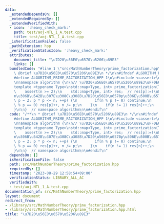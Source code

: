 ```yaml
---
data:
  _extendedDependsOn: []
  _extendedRequiredBy: []
  _extendedVerifiedWith:
  - icon: ':heavy_check_mark:'
    path: test/aoj-NTL_1_A.test.cpp
    title: test/aoj-NTL_1_A.test.cpp
  _isVerificationFailed: false
  _pathExtension: hpp
  _verificationStatusIcon: ':heavy_check_mark:'
  attributes:
    document_title: "\u7D20\u56E0\u6570\u5206\u89E3"
    links: []
  bundledCode: "#line 1 \"src/MathNumberTheory/prime_factorization.hpp\"\n/**\n *\
    \ @brief \u7D20\u56E0\u6570\u5206\u89E3\n */\n\n#ifndef ALGORITHM_PRIME_FACTORIZATION_HPP\n\
    #define ALGORITHM_PRIME_FACTORIZATION_HPP 1\n\n#include <cassert>\n#include <map>\n\
    \nnamespace algorithm {\n\n// \u7D20\u56E0\u6570\u5206\u89E3\uFF0EO(\u221AN).\n\
    template <typename Type>\nstd::map<Type, int> prime_factorization(Type n) {\n\
    \    assert(n >= 2);\n    std::map<Type, int> res;  // res[p]:=(\u81EA\u7136\u6570\
    n\u306B\u542B\u307E\u308C\u308B\u7D20\u56E0\u6570p\u306E\u500B\u6570).\n    for(Type\
    \ p = 2; p * p <= n; ++p) {\n        if(n % p != 0) continue;\n        while(n\
    \ % p == 0) res[p]++, n /= p;\n    }\n    if(n != 1) res[n]++;\n    return res;\n\
    }\n\n}  // namespace algorithm\n\n#endif\n"
  code: "/**\n * @brief \u7D20\u56E0\u6570\u5206\u89E3\n */\n\n#ifndef ALGORITHM_PRIME_FACTORIZATION_HPP\n\
    #define ALGORITHM_PRIME_FACTORIZATION_HPP 1\n\n#include <cassert>\n#include <map>\n\
    \nnamespace algorithm {\n\n// \u7D20\u56E0\u6570\u5206\u89E3\uFF0EO(\u221AN).\n\
    template <typename Type>\nstd::map<Type, int> prime_factorization(Type n) {\n\
    \    assert(n >= 2);\n    std::map<Type, int> res;  // res[p]:=(\u81EA\u7136\u6570\
    n\u306B\u542B\u307E\u308C\u308B\u7D20\u56E0\u6570p\u306E\u500B\u6570).\n    for(Type\
    \ p = 2; p * p <= n; ++p) {\n        if(n % p != 0) continue;\n        while(n\
    \ % p == 0) res[p]++, n /= p;\n    }\n    if(n != 1) res[n]++;\n    return res;\n\
    }\n\n}  // namespace algorithm\n\n#endif\n"
  dependsOn: []
  isVerificationFile: false
  path: src/MathNumberTheory/prime_factorization.hpp
  requiredBy: []
  timestamp: '2023-08-29 12:58:54+09:00'
  verificationStatus: LIBRARY_ALL_AC
  verifiedWith:
  - test/aoj-NTL_1_A.test.cpp
documentation_of: src/MathNumberTheory/prime_factorization.hpp
layout: document
redirect_from:
- /library/src/MathNumberTheory/prime_factorization.hpp
- /library/src/MathNumberTheory/prime_factorization.hpp.html
title: "\u7D20\u56E0\u6570\u5206\u89E3"
---
```


